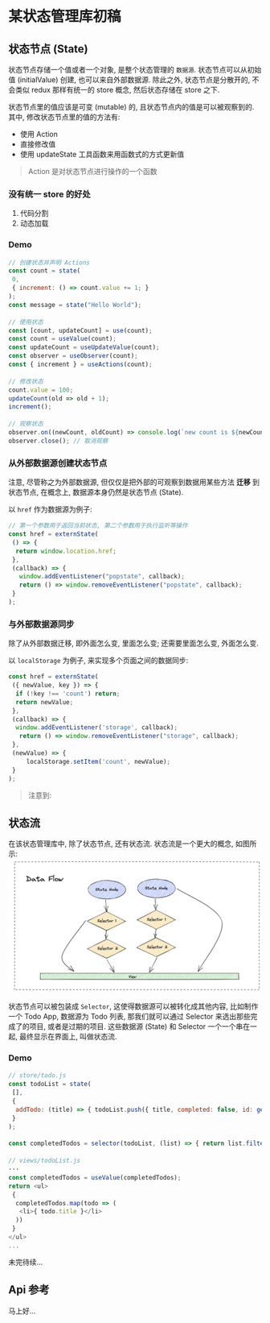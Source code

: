 # 某状态管理库初稿

## 状态节点 (State)

状态节点存储一个值或者一个对象, 是整个状态管理的 `数据源`. 状态节点可以从初始值 (initialValue) 创建, 也可以来自外部数据源. 除此之外, 状态节点是分散开的, 不会类似 redux 那样有统一的 store 概念, 然后状态存储在 store 之下.

状态节点里的值应该是可变 (mutable) 的, 且状态节点内的值是可以被观察到的. 其中, 修改状态节点里的值的方法有:

- 使用 Action
- 直接修改值
- 使用 updateState 工具函数来用函数式的方式更新值

> Action 是对状态节点进行操作的一个函数

### 没有统一 store 的好处

1. 代码分割
2. 动态加载

### Demo

```javascript
// 创建状态并声明 Actions
const count = state(
 0,
 { increment: () => count.value += 1; }
);
const message = state("Hello World");

// 使用状态
const [count, updateCount] = use(count);
const count = useValue(count);
const updateCount = useUpdateValue(count);
const observer = useObserver(count);
const { increment } = useActions(count);

// 修改状态
count.value = 100;
updateCount(old => old + 1);
increment();

// 观察状态
observer.on((newCount, oldCount) => console.log(`new count is ${newCount}`));
observer.close(); // 取消观察
```

### 从外部数据源创建状态节点

注意, 尽管称之为外部数据源, 但仅仅是把外部的可观察到数据用某些方法 **迁移** 到状态节点, 在概念上, 数据源本身仍然是状态节点 (State).

以 `href` 作为数据源为例子:

```javascript
// 第一个参数用于返回当前状态, 第二个参数用于执行监听等操作
const href = externState(
 () => {
  return window.location.href;
 },
 (callback) => {
   window.addEventListener("popstate", callback);
   return () => window.removeEventListener("popstate", callback);
 }
);
```

### 与外部数据源同步

除了从外部数据迁移, 即外面怎么变, 里面怎么变; 还需要里面怎么变, 外面怎么变.

以 `localStorage` 为例子, 来实现多个页面之间的数据同步:

```javascript
const href = externState(
 ({ newValue, key }) => {
  if (!key !== 'count') return;
  return newValue;
 },
 (callback) => {
  window.addEventListener('storage', callback);
   return () => window.removeEventListener("storage", callback);
 },
 (newValue) => {
     localStorage.setItem('count', newValue);
 }
);
```

> 注意到:

## 状态流

在该状态管理库中, 除了状态节点, 还有状态流. 状态流是一个更大的概念, 如图所示:
![Data Flow](images/Data%20Flow.png)

状态节点可以被包装成 `Selector`, 这使得数据源可以被转化成其他内容, 比如制作一个 Todo App, 数据源为 Todo 列表, 那我们就可以通过 Selector 来选出那些完成了的项目, 或者是过期的项目. 这些数据源 (State) 和 Selector 一个一个串在一起, 最终显示在界面上, 叫做状态流.

### Demo

```javascript
// store/todo.js
const todoList = state(
 [],
 {
  addTodo: (title) => { todoList.push({ title, completed: false, id: generateId() }) };
 }
);

const completedTodos = selector(todoList, (list) => { return list.filter(i => i.commpleted) });

// views/todoList.js
···
const completedTodos = useValue(completedTodos);
return <ul>
 {
  completedTodos.map(todo => (
   <li>{ todo.title }</li>
  ))
 }
</ul>
...
```

未完待续...

## Api 参考

马上好…
